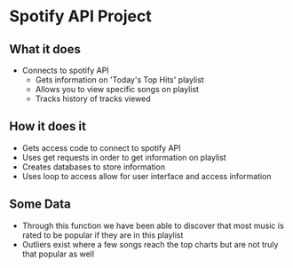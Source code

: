 # Spotify API Project

## What it does
* Connects to spotify API
  * Gets information on 'Today's Top Hits' playlist
  * Allows you to view specific songs on playlist
  * Tracks history of tracks viewed

## How it does it
* Gets access code to connect to spotify API
* Uses get requests in order to get information on playlist
* Creates databases to store information
* Uses loop to access allow for user interface and access information

## Some Data
* Through this function we have been able to discover that most music is rated to be popular if they are in this playlist
* Outliers exist where a few songs reach the top charts but are not truly that popular as well